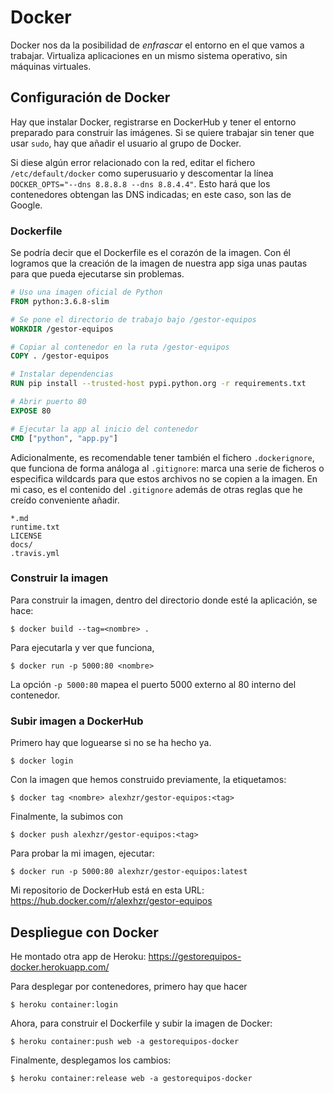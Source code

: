 # Docker
Docker nos da la posibilidad de _enfrascar_ el entorno en el que vamos a trabajar. Virtualiza aplicaciones en un mismo sistema operativo, sin máquinas virtuales.

## Configuración de Docker

Hay que instalar Docker, registrarse en DockerHub y tener el entorno preparado para construir las imágenes. Si se quiere trabajar sin tener que usar ``sudo``, hay que añadir el usuario al grupo de Docker.

Si diese algún error relacionado con la red, editar el fichero ``/etc/default/docker`` como superusuario y descomentar la línea ``DOCKER_OPTS="--dns 8.8.8.8 --dns 8.8.4.4"``. Esto hará que los contenedores obtengan las DNS indicadas; en este caso, son las de Google.

### Dockerfile

Se podría decir que el Dockerfile es el corazón de la imagen. Con él logramos que la creación de la imagen de nuestra app siga unas pautas para que pueda ejecutarse sin problemas.

```dockerfile
# Uso una imagen oficial de Python
FROM python:3.6.8-slim

# Se pone el directorio de trabajo bajo /gestor-equipos
WORKDIR /gestor-equipos

# Copiar al contenedor en la ruta /gestor-equipos
COPY . /gestor-equipos

# Instalar dependencias
RUN pip install --trusted-host pypi.python.org -r requirements.txt

# Abrir puerto 80
EXPOSE 80

# Ejecutar la app al inicio del contenedor
CMD ["python", "app.py"]
```

Adicionalmente, es recomendable tener también el fichero ``.dockerignore``, que funciona de forma análoga al ``.gitignore``: marca una serie de ficheros o especifica wildcards para que estos archivos no se copien a la imagen. En mi caso, es el contenido del ``.gitignore`` además de otras reglas que he creído conveniente añadir.

```
*.md
runtime.txt
LICENSE
docs/
.travis.yml
```

### Construir la imagen

Para construir la imagen, dentro del directorio donde esté la aplicación, se hace:

``$ docker build --tag=<nombre> .``

Para ejecutarla y ver que funciona,

``$ docker run -p 5000:80 <nombre>``

La opción ``-p 5000:80`` mapea el puerto 5000 externo al 80 interno del contenedor.

### Subir imagen a DockerHub

Primero hay que loguearse si no se ha hecho ya.

``$ docker login``

Con la imagen que hemos construido previamente, la etiquetamos:

``$ docker tag <nombre> alexhzr/gestor-equipos:<tag>``

Finalmente, la subimos con

``$ docker push alexhzr/gestor-equipos:<tag>``

Para probar la mi imagen, ejecutar:

``$ docker run -p 5000:80 alexhzr/gestor-equipos:latest``

Mi repositorio de DockerHub está en esta URL: https://hub.docker.com/r/alexhzr/gestor-equipos

## Despliegue con Docker
He montado otra app de Heroku: https://gestorequipos-docker.herokuapp.com/

Para desplegar por contenedores, primero hay que hacer

``$ heroku container:login``

Ahora, para construir el Dockerfile y subir la imagen de Docker:

``$ heroku container:push web -a gestorequipos-docker``

Finalmente, desplegamos los cambios:

``$ heroku container:release web -a gestorequipos-docker``
